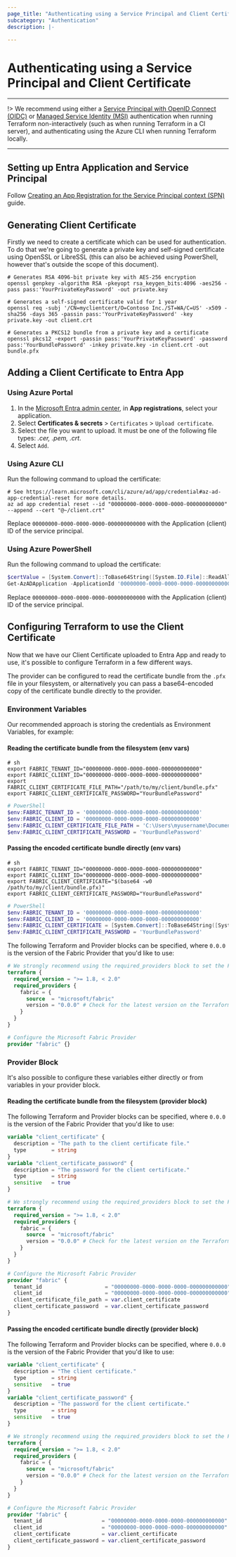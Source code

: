 ```yaml
---
page_title: "Authenticating using a Service Principal and Client Certificate"
subcategory: "Authentication"
description: |-

---
```


# Authenticating using a Service Principal and Client Certificate

---

!> We recommend using either a [Service Principal with OpenID Connect (OIDC)](./auth_spn_oidc.md) or [Managed Service Identity (MSI)](./auth_msi.md) authentication when running Terraform non-interactively (such as when running Terraform in a CI server), and authenticating using the Azure CLI when running Terraform locally.

---

## Setting up Entra Application and Service Principal

Follow [Creating an App Registration for the Service Principal context (SPN)](./auth_app_reg_spn.md) guide.

## Generating Client Certificate

Firstly we need to create a certificate which can be used for authentication. To do that we're going to generate a private key and self-signed certificate using OpenSSL or LibreSSL (this can also be achieved using PowerShell, however that's outside the scope of this document).

```shell
# Generates RSA 4096-bit private key with AES-256 encryption
openssl genpkey -algorithm RSA -pkeyopt rsa_keygen_bits:4096 -aes256 -pass pass:'YourPrivateKeyPassword' -out private.key

# Generates a self-signed certificate valid for 1 year
openssl req -subj '/CN=myclientcert/O=Contoso Inc./ST=WA/C=US' -x509 -sha256 -days 365 -passin pass:'YourPrivateKeyPassword' -key private.key -out client.crt

# Generates a PKCS12 bundle from a private key and a certificate
openssl pkcs12 -export -passin pass:'YourPrivateKeyPassword' -password pass:'YourBundlePassword' -inkey private.key -in client.crt -out bundle.pfx
```

## Adding a Client Certificate to Entra App

### Using Azure Portal

1. In the [Microsoft Entra admin center](https://entra.microsoft.com), in **App registrations**, select your application.
1. Select **Certificates & secrets** > `Certificates` > `Upload certificate`.
1. Select the file you want to upload. It must be one of the following file types: *.cer, .pem, .crt*.
1. Select `Add`.

### Using Azure CLI

Run the following command to upload the certificate:

```shell
# See https://learn.microsoft.com/cli/azure/ad/app/credential#az-ad-app-credential-reset for more details.
az ad app credential reset --id "00000000-0000-0000-0000-000000000000" --append --cert "@~/client.crt"
```

Replace `00000000-0000-0000-0000-000000000000` with the Application (client) ID of the service principal.

### Using Azure PowerShell

Run the following command to upload the certificate:

```powershell
$certValue = [System.Convert]::ToBase64String([System.IO.File]::ReadAllBytes('client.crt'))
Get-AzADApplication -ApplicationId '00000000-0000-0000-0000-000000000000' | New-AzADAppCredential -CertValue $certValue
```

Replace `00000000-0000-0000-0000-000000000000` with the Application (client) ID of the service principal.

## Configuring Terraform to use the Client Certificate

Now that we have our Client Certificate uploaded to Entra App and ready to use, it's possible to configure Terraform in a few different ways.

The provider can be configured to read the certificate bundle from the `.pfx` file in your filesystem, or alternatively you can pass a base64-encoded copy of the certificate bundle directly to the provider.

### Environment Variables

Our recommended approach is storing the credentials as Environment Variables, for example:

#### Reading the certificate bundle from the filesystem (env vars)

```shell
# sh
export FABRIC_TENANT_ID="00000000-0000-0000-0000-000000000000"
export FABRIC_CLIENT_ID="00000000-0000-0000-0000-000000000000"
export FABRIC_CLIENT_CERTIFICATE_FILE_PATH="/path/to/my/client/bundle.pfx"
export FABRIC_CLIENT_CERTIFICATE_PASSWORD="YourBundlePassword"
```

```powershell
# PowerShell
$env:FABRIC_TENANT_ID = '00000000-0000-0000-0000-000000000000'
$env:FABRIC_CLIENT_ID = '00000000-0000-0000-0000-000000000000'
$env:FABRIC_CLIENT_CERTIFICATE_FILE_PATH = 'C:\Users\myusername\Documents\my\client\bundle.pfx'
$env:FABRIC_CLIENT_CERTIFICATE_PASSWORD = 'YourBundlePassword'
```

#### Passing the encoded certificate bundle directly (env vars)

```shell
# sh
export FABRIC_TENANT_ID="00000000-0000-0000-0000-000000000000"
export FABRIC_CLIENT_ID="00000000-0000-0000-0000-000000000000"
export FABRIC_CLIENT_CERTIFICATE="$(base64 -w0 /path/to/my/client/bundle.pfx)"
export FABRIC_CLIENT_CERTIFICATE_PASSWORD="YourBundlePassword"
```

```powershell
# PowerShell
$env:FABRIC_TENANT_ID = '00000000-0000-0000-0000-000000000000'
$env:FABRIC_CLIENT_ID = '00000000-0000-0000-0000-000000000000'
$env:FABRIC_CLIENT_CERTIFICATE = [System.Convert]::ToBase64String([System.IO.File]::ReadAllBytes('C:\Users\myusername\Documents\my\client\bundle.pfx'))
$env:FABRIC_CLIENT_CERTIFICATE_PASSWORD = 'YourBundlePassword'
```

The following Terraform and Provider blocks can be specified, where `0.0.0` is the version of the Fabric Provider that you'd like to use:

```terraform
# We strongly recommend using the required_providers block to set the Fabric Provider source and version being used
terraform {
  required_version = ">= 1.8, < 2.0"
  required_providers {
    fabric = {
      source  = "microsoft/fabric"
      version = "0.0.0" # Check for the latest version on the Terraform Registry
    }
  }
}

# Configure the Microsoft Fabric Provider
provider "fabric" {}
```

### Provider Block

It's also possible to configure these variables either directly or from variables in your provider block.

#### Reading the certificate bundle from the filesystem (provider block)

The following Terraform and Provider blocks can be specified, where `0.0.0` is the version of the Fabric Provider that you'd like to use:

```terraform
variable "client_certificate" {
  description = "The path to the client certificate file."
  type        = string
}
variable "client_certificate_password" {
  description = "The password for the client certificate."
  type        = string
  sensitive   = true
}

# We strongly recommend using the required_providers block to set the Fabric Provider source and version being used
terraform {
  required_version = ">= 1.8, < 2.0"
  required_providers {
    fabric = {
      source  = "microsoft/fabric"
      version = "0.0.0" # Check for the latest version on the Terraform Registry
    }
  }
}

# Configure the Microsoft Fabric Provider
provider "fabric" {
  tenant_id                    = "00000000-0000-0000-0000-000000000000"
  client_id                    = "00000000-0000-0000-0000-000000000000"
  client_certificate_file_path = var.client_certificate
  client_certificate_password  = var.client_certificate_password
}
```

#### Passing the encoded certificate bundle directly (provider block)

The following Terraform and Provider blocks can be specified, where `0.0.0` is the version of the Fabric Provider that you'd like to use:

```terraform
variable "client_certificate" {
  description = "The client certificate."
  type        = string
  sensitive   = true
}
variable "client_certificate_password" {
  description = "The password for the client certificate."
  type        = string
  sensitive   = true
}

# We strongly recommend using the required_providers block to set the Fabric Provider source and version being used
terraform {
  required_version = ">= 1.8, < 2.0"
  required_providers {
    fabric = {
      source  = "microsoft/fabric"
      version = "0.0.0" # Check for the latest version on the Terraform Registry
    }
  }
}

# Configure the Microsoft Fabric Provider
provider "fabric" {
  tenant_id                   = "00000000-0000-0000-0000-000000000000"
  client_id                   = "00000000-0000-0000-0000-000000000000"
  client_certificate          = var.client_certificate
  client_certificate_password = var.client_certificate_password
}
```
